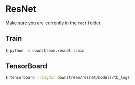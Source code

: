 # ResNet

Make sure you are currently in the `root` folder.

## Train

```bash
$ python -m downstream.resnet.train
```

## TensorBoard

```bash
$ tensorboard --logdir downstream/resnet/models/tb_logs
```
